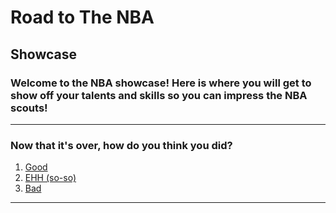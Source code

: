 # Road to The NBA
## Showcase
### Welcome to the NBA showcase! Here is where you will get to show off your talents and skills so you can impress the NBA scouts!
---
### Now that it's over, how do you think you did?
1. [Good](Good/good.md)
2. [EHH (so-so)](EHH/ehh.md)
3. [Bad](Bad/bad.md)

---